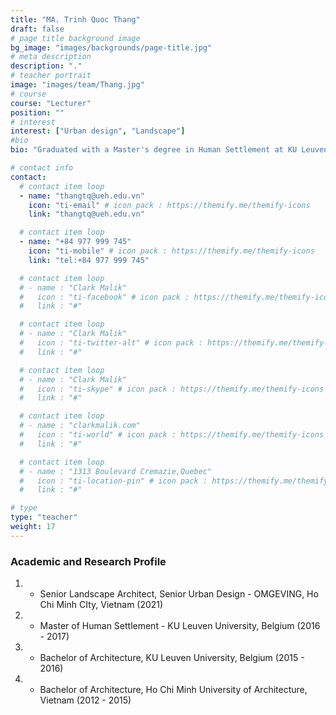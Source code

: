 ```yaml
---
title: "MA. Trinh Quoc Thang"
draft: false
# page title background image
bg_image: "images/backgrounds/page-title.jpg"
# meta description
description: "."
# teacher portrait
image: "images/team/Thang.jpg"
# course
course: "Lecturer"
position: ""
# interest
interest: ["Urban design", "Landscape"]
#bio
bio: "Graduated with a Master's degree in Human Settlement at KU Leuven University, Belgium, MA. Trinh Quoc Thang worked at OMGEVING Company as a Project Manager, Landscape Architect, and Urban Designer. Responsible, flexible,  adaptable, creative and capable are the words that Quoc Thang describes himself at professional work. For Quoc Thang, architecture, landscape and urbanism are about spatial structure, and this will require a certain level of accuracy and meticulousness, along with creative and flexible ideas. Quoc Thang always aims to cultivate and contribute his skills and knowledge to the community and society."

# contact info
contact:
  # contact item loop
  - name: "thangtq@ueh.edu.vn"
    icon: "ti-email" # icon pack : https://themify.me/themify-icons
    link: "thangtq@ueh.edu.vn"

  # contact item loop
  - name: "+84 977 999 745"
    icon: "ti-mobile" # icon pack : https://themify.me/themify-icons
    link: "tel:+84 977 999 745"

  # contact item loop
  # - name : "Clark Malik"
  #   icon : "ti-facebook" # icon pack : https://themify.me/themify-icons
  #   link : "#"

  # contact item loop
  # - name : "Clark Malik"
  #   icon : "ti-twitter-alt" # icon pack : https://themify.me/themify-icons
  #   link : "#"

  # contact item loop
  # - name : "Clark Malik"
  #   icon : "ti-skype" # icon pack : https://themify.me/themify-icons
  #   link : "#"

  # contact item loop
  # - name : "clarkmalik.com"
  #   icon : "ti-world" # icon pack : https://themify.me/themify-icons
  #   link : "#"

  # contact item loop
  # - name : "1313 Boulevard Cremazie,Quebec"
  #   icon : "ti-location-pin" # icon pack : https://themify.me/themify-icons
  #   link : "#"

# type
type: "teacher"
weight: 17
---
```


### Academic and Research Profile

1. - Senior Landscape Architect, Senior Urban Design - OMGEVING, Ho Chi Minh CIty, Vietnam  (2021)
1. - Master of Human Settlement - KU Leuven University, Belgium (2016 - 2017)
1. - Bachelor of Architecture, KU Leuven University, Belgium (2015 - 2016)
1. - Bachelor of Architecture, Ho Chi Minh University of Architecture, Vietnam (2012 - 2015)
